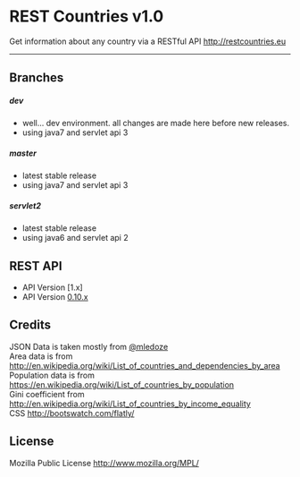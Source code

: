 REST Countries v1.0
=====================

Get information about any country via a RESTful API http://restcountries.eu

----------

Branches
---------
##### dev
* well... dev environment. all changes are made here before new releases.
* using java7 and servlet api 3

##### master
* latest stable release
* using java7 and servlet api 3

##### servlet2
* latest stable release
* using java6 and servlet api 2

REST API
---------
* API Version [1.x]
* API Version [0.10.x]
   

Credits
---------
JSON Data is taken mostly from [@mledoze] <br />
Area data is from http://en.wikipedia.org/wiki/List_of_countries_and_dependencies_by_area <br />
Population data is from https://en.wikipedia.org/wiki/List_of_countries_by_population <br />
Gini coefficient from http://en.wikipedia.org/wiki/List_of_countries_by_income_equality <br />
CSS http://bootswatch.com/flatly/

License
---------
Mozilla Public License http://www.mozilla.org/MPL/

[@mledoze]: https://github.com/mledoze/countries
[1.0.0]: https://github.com/fayder/restcountries/wiki/API-1.x
[0.10.x]: https://github.com/fayder/restcountries/wiki/API-0.10
